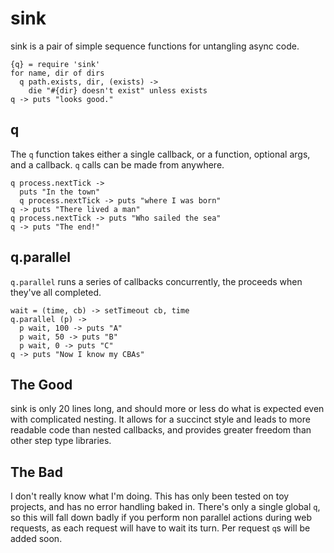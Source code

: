 # sink

sink is a pair of simple sequence functions for untangling async code.
    
    {q} = require 'sink'
    for name, dir of dirs 
      q path.exists, dir, (exists) ->
        die "#{dir} doesn't exist" unless exists
    q -> puts "looks good."

## q

The `q` function takes either a single callback, or a function, optional args, and a callback.  `q` calls can be made from anywhere.

    q process.nextTick ->
      puts "In the town"
      q process.nextTick -> puts "where I was born"
    q -> puts "There lived a man"
    q process.nextTick -> puts "Who sailed the sea"
    q -> puts "The end!"

## q.parallel

`q.parallel` runs a series of callbacks concurrently, the proceeds when they've all completed.

    wait = (time, cb) -> setTimeout cb, time 
    q.parallel (p) ->
      p wait, 100 -> puts "A"
      p wait, 50 -> puts "B"
      p wait, 0 -> puts "C"
    q -> puts "Now I know my CBAs"

## The Good

sink is only 20 lines long, and should more or less do what is expected even with complicated nesting.  It allows for a succinct style and leads to more readable code than nested callbacks, and provides greater freedom than other step type libraries.

## The Bad

I don't really know what I'm doing.  This has only been tested on toy projects, and has no error handling baked in.  There's only a single global `q`, so this will fall down badly if you perform non parallel actions during web requests, as each request will have to wait its turn.  Per request `q`s will be added soon.
